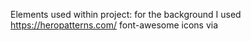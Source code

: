 Elements used within project:
for the background I used https://heropatterns.com/
font-awesome icons via  <script src="https://kit.fontawesome.com/15c19723f8.js" crossorigin="anonymous"></script>
